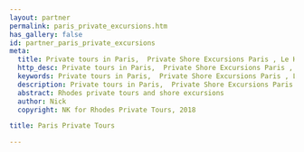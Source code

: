 ```yaml
---
layout: partner
permalink: paris_private_excursions.htm
has_gallery: false
id: partner_paris_private_excursions
meta:
  title: Private tours in Paris,  Private Shore Excursions Paris , Le Havre to Paris Tours, Cruise Ship Excursions, Drivers Guides in France
  http_desc: Private tours in Paris,  Private Shore Excursions Paris , Le Havre to Paris  Tours, Cruise Ship Excursions, Drivers Guides in France
  keywords: Private tours in Paris,  Private Shore Excursions Paris , Le Havre to Paris  Tours, Cruise Ship Excursions, Drivers Guides in France
  description: Private tours in Paris,  Private Shore Excursions Paris , Le Havre to Paris  Tours, Cruise Ship Excursions, Drivers Guides in France
  abstract: Rhodes private tours and shore excursions
  author: Nick
  copyright: NK for Rhodes Private Tours, 2018

title: Paris Private Tours

---
```

